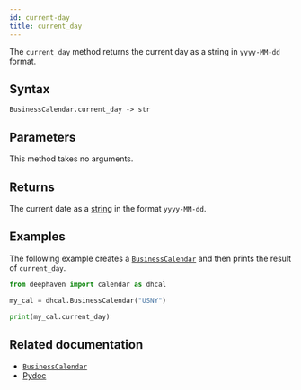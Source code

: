 ```yaml
---
id: current-day
title: current_day
---
```


The `current_day` method returns the current day as a string in `yyyy-MM-dd` format.

## Syntax

```
BusinessCalendar.current_day -> str
```

## Parameters

This method takes no arguments.

## Returns

The current date as a [string](../../../query-language/types/strings.md) in the format `yyyy-MM-dd`.

## Examples

The following example creates a [`BusinessCalendar`](../business-calendar/business-schedule.md) and then prints the result of `current_day`.

```python skip-test
from deephaven import calendar as dhcal

my_cal = dhcal.BusinessCalendar("USNY")

print(my_cal.current_day)
```

## Related documentation

- [`BusinessCalendar`](../business-calendar/BusinessCalendar.md)
- [Pydoc](https://deephaven.io/core/pydoc/code/deephaven.calendar.html#deephaven.calendar.Calendar.current_day)
